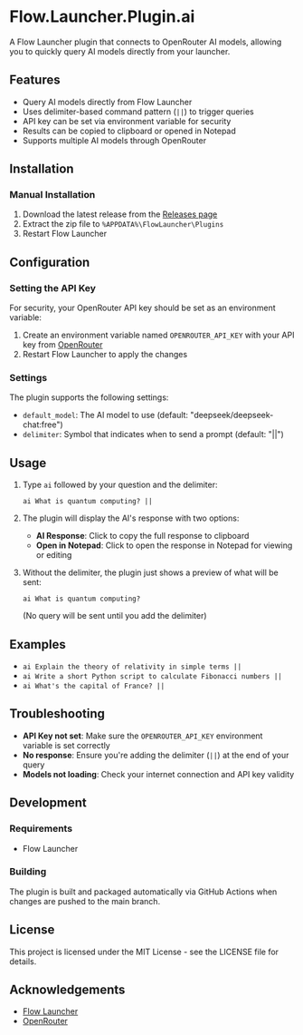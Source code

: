 # Flow.Launcher.Plugin.ai

A Flow Launcher plugin that connects to OpenRouter AI models, allowing you to quickly query AI models directly from your launcher.

## Features

- Query AI models directly from Flow Launcher
- Uses delimiter-based command pattern (`||`) to trigger queries
- API key can be set via environment variable for security
- Results can be copied to clipboard or opened in Notepad
- Supports multiple AI models through OpenRouter

## Installation

### Manual Installation

1. Download the latest release from the [Releases page](https://github.com/yourusername/Flow.Launcher.Plugin.ai/releases)
2. Extract the zip file to `%APPDATA%\FlowLauncher\Plugins`
3. Restart Flow Launcher

## Configuration

### Setting the API Key

For security, your OpenRouter API key should be set as an environment variable:

1. Create an environment variable named `OPENROUTER_API_KEY` with your API key from [OpenRouter](https://openrouter.ai/keys)
2. Restart Flow Launcher to apply the changes

### Settings

The plugin supports the following settings:

- `default_model`: The AI model to use (default: "deepseek/deepseek-chat:free")
- `delimiter`: Symbol that indicates when to send a prompt (default: "||")

## Usage

1. Type `ai` followed by your question and the delimiter:
   ```
   ai What is quantum computing? ||
   ```

2. The plugin will display the AI's response with two options:
   - **AI Response**: Click to copy the full response to clipboard
   - **Open in Notepad**: Click to open the response in Notepad for viewing or editing

3. Without the delimiter, the plugin just shows a preview of what will be sent:
   ```
   ai What is quantum computing?
   ```
   (No query will be sent until you add the delimiter)

## Examples

- `ai Explain the theory of relativity in simple terms ||`
- `ai Write a short Python script to calculate Fibonacci numbers ||`
- `ai What's the capital of France? ||`

## Troubleshooting

- **API Key not set**: Make sure the `OPENROUTER_API_KEY` environment variable is set correctly
- **No response**: Ensure you're adding the delimiter (`||`) at the end of your query
- **Models not loading**: Check your internet connection and API key validity

## Development

### Requirements


- Flow Launcher


### Building

The plugin is built and packaged automatically via GitHub Actions when changes are pushed to the main branch.

## License

This project is licensed under the MIT License - see the LICENSE file for details.

## Acknowledgements

- [Flow Launcher](https://github.com/Flow-Launcher/Flow.Launcher)
- [OpenRouter](https://openrouter.ai/)